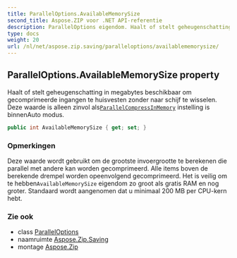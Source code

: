 ```yaml
---
title: ParallelOptions.AvailableMemorySize
second_title: Aspose.ZIP voor .NET API-referentie
description: ParallelOptions eigendom. Haalt of stelt geheugenschatting in megabytes beschikbaar om gecomprimeerde ingangen te huisvesten zonder naar schijf te wisselen. Deze waarde is alleen zinvol alsParallelCompressInMemory instelling is binnenAuto modus.
type: docs
weight: 20
url: /nl/net/aspose.zip.saving/paralleloptions/availablememorysize/
---
```

## ParallelOptions.AvailableMemorySize property

Haalt of stelt geheugenschatting in megabytes beschikbaar om gecomprimeerde ingangen te huisvesten zonder naar schijf te wisselen. Deze waarde is alleen zinvol als[`ParallelCompressInMemory`](../parallelcompressinmemory/) instelling is binnenAuto modus.

```csharp
public int AvailableMemorySize { get; set; }
```

### Opmerkingen

Deze waarde wordt gebruikt om de grootste invoergrootte te berekenen die parallel met andere kan worden gecomprimeerd. Alle items boven de berekende drempel worden opeenvolgend gecomprimeerd. Het is veilig om te hebben`AvailableMemorySize` eigendom zo groot als gratis RAM en nog groter. Standaard wordt aangenomen dat u minimaal 200 MB per CPU-kern hebt.

### Zie ook

* class [ParallelOptions](../)
* naamruimte [Aspose.Zip.Saving](../../paralleloptions/)
* montage [Aspose.Zip](../../../)


